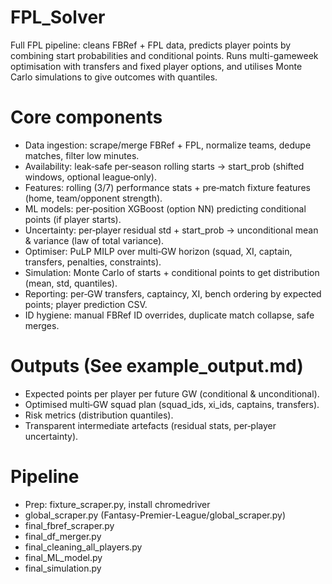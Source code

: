 # FPL_Solver
Full FPL pipeline: cleans FBRef + FPL data, predicts player points by combining start probabilities and conditional points. Runs multi-gameweek optimisation with transfers and fixed player options, and utilises Monte Carlo simulations to give outcomes with quantiles. 

# Core components
- Data ingestion: scrape/merge FBRef + FPL, normalize teams, dedupe matches, filter low minutes.
- Availability: leak‑safe per‑season rolling starts -> start_prob (shifted windows, optional league‑only).
- Features: rolling (3/7) performance stats + pre‑match fixture features (home, team/opponent strength).
- ML models: per‑position XGBoost (option NN) predicting conditional points (if player starts).
- Uncertainty: per‑player residual std + start_prob -> unconditional mean & variance (law of total variance).
- Optimiser: PuLP MILP over multi‑GW horizon (squad, XI, captain, transfers, penalties, constraints).
- Simulation: Monte Carlo of starts + conditional points to get distribution (mean, std, quantiles).
- Reporting: per‑GW transfers, captaincy, XI, bench ordering by expected points; player prediction CSV.
- ID hygiene: manual FBRef ID overrides, duplicate match collapse, safe merges.

# Outputs (See example_output.md)
- Expected points per player per future GW (conditional & unconditional).
- Optimised multi‑GW squad plan (squad_ids, xi_ids, captains, transfers).
- Risk metrics (distribution quantiles).
- Transparent intermediate artefacts (residual stats, per‑player uncertainty).

# Pipeline
- Prep: fixture_scraper.py, install chromedriver
- global_scraper.py (Fantasy-Premier-League/global_scraper.py)
- final_fbref_scraper.py
- final_df_merger.py
- final_cleaning_all_players.py
- final_ML_model.py
- final_simulation.py
